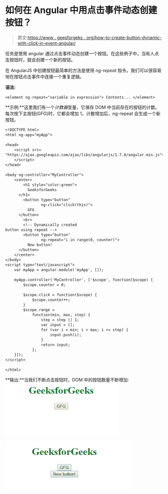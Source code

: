 # 如何在 Angular 中用点击事件动态创建按钮？

> 原文:[https://www . geesforgeks . org/how-to-create-button-dynamic-with-click-in-event-angular/](https://www.geeksforgeeks.org/how-to-create-button-dynamically-with-click-event-in-angular/)

任务是使用 angular 通过点击事件动态创建一个按钮。在这些例子中，当有人点击按钮时，就会创建一个新的按钮。

在 AngularJS 中创建按钮最简单的方法是使用 *ng-repeat* 指令。我们可以很容易地在按钮点击事件中连接一个重复逻辑。

**语法:**

```
<element ng-repeat="variable in expression"> Contents... </element>
```

**示例:**这里我们有一个*计数器*变量，它保存 DOM 中当前存在的按钮的计数。每次按下主按钮(GFG)时，它都会增加 1。计数增加后，ng-repeat 会生成一个新按钮。

```
<!DOCTYPE html>
<html ng-app="myApp">

<head>
    <script src=
"https://ajax.googleapis.com/ajax/libs/angularjs/1.7.8/angular.min.js">
    </script>
</head>

<body ng-controller="MyController">
    <center>
        <h1 style="color:green">
          GeeksforGeeks
      </h1>
        <button type="button" 
                ng-click="click(this)">
          GFG
      </button>
        <br>
        <!-- Dynamically created 
button using repeat -->
        <button type="button" 
                ng-repeat="i in range(0, counter)">
          New button!
      </button>
    </center>
</body>
<script type="text/javascript">
    var myApp = angular.module('myApp', []);

    myApp.controller('MyController', ['$scope', function($scope) {
        $scope.counter = 0;

        $scope.click = function($scope) {
            $scope.counter++;
        }
        $scope.range =
            function(min, max, step) {
                step = step || 1;
                var input = [];
                for (var i = min; i < max; i += step) {
                    input.push(i);
                }
                return input;
            };
    }]);
</script>

</html>
```

**输出:**当我们不断点击按钮时，DOM 中的按钮数量不断增加:
![](img/92ca4e49e2da3e3e286ee300ae96532b.png)

![](img/d3a37eeda80b48a5df17a93f387e1ef2.png)